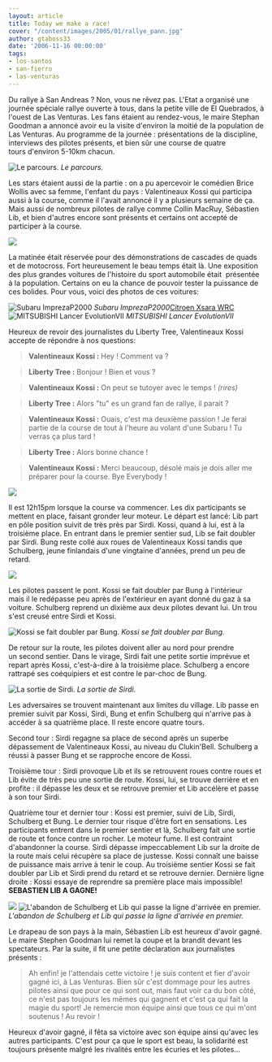 ```yaml
---
layout: article
title: Today we make a race!
cover: "/content/images/2005/01/rallye_pann.jpg"
author: gtaboss33
date: '2006-11-16 00:00:00'
tags:
- los-santos
- san-fierro
- las-venturas
---
```


Du rallye à San Andreas ? Non, vous ne rêvez pas. L'Etat a organisé&nbsp;une journée spéciale rallye ouverte à tous, dans la petite ville de El Quebrados, à l'ouest de Las Venturas. Les fans étaient au rendez-vous, le maire Stephan Goodman a annoncé avoir eu la visite d'environ la moitié de la population de Las Venturas. Au programme de la journée : présentations de la discipline, interviews des pilotes présents, et bien sûr une course de&nbsp;quatre tours&nbsp;d'environ&nbsp;5-10km chacun.

![Le parcours.](/content/images/2005/01/rallye_carte.jpg)
_Le parcours._

Les stars étaient aussi de la partie : on a pu apercevoir le comédien Brice Wollis avec sa femme, l'enfant du pays : Valentineaux Kossi qui participa aussi à la course, comme il l'avait annoncé il y a plusieurs&nbsp;semaine de ça. Mais aussi de nombreux pilotes de rallye comme Collin MacRuy, Sébastien Lib, et bien d'autres encore sont présents et certains ont accepté de participer à la course.

![](/content/images/2005/01/rallye_stunt.jpg)

La matinée était réservée pour des démonstrations de cascades de quads et de motocross. Fort heureusement le beau temps était là. Une exposition des plus grandes voitures de l'histoire du sport automobile était&nbsp; présentée à la population. Certains on&nbsp;eu&nbsp;la chance de pouvoir tester la puissance de ces bolides. Pour vous, voici des photos de ces voitures:

![Subaru ImprezaP2000](/content/images/2005/01/rallye_sub.jpg)
_Subaru ImprezaP2000_[Citroen Xsara WRC](/content/images/2005/01/rallye_citro.jpg)
![MITSUBISHI Lancer EvolutionVII](/content/images/2005/01/rallye_mit.jpg)
_MITSUBISHI Lancer EvolutionVII_

Heureux de revoir des journalistes du Liberty Tree, Valentineaux Kossi accepte de répondre à nos questions:

> **Valentineaux Kossi :** Hey ! Comment va ?

> **Liberty Tree :** Bonjour ! Bien et vous ?

> **Valentineaux Kossi :** On peut se tutoyer avec le temps ! _(rires)_

> **Liberty Tree :** Alors "tu" es un grand fan de rallye, il parait ?

> **Valentineaux Kossi :** Ouais, c'est ma deuxième passion ! Je ferai partie de la course de tout à l'heure au volant d'une Subaru ! Tu verras ça plus tard !

> **Liberty Tree :** Alors bonne chance !

> **Valentineaux Kossi :** Merci beaucoup, désolé mais je dois aller me préparer pour la course. Bye Everybody !

![](/content/images/2005/01/rallye_1.jpg)

Il est 12h15pm lorsque la course va commencer. Les dix participants se mettent en place, faisant gronder leur moteur. Le départ est lancé: Lib part en pôle position suivit de très près par Sirdi. Kossi, quand à lui, est à la troisième place. En entrant dans le premier sentier sud, Lib se fait doubler par Sirdi. Bung reste collé aux roues de&nbsp;Valentineaux Kossi tandis que Schulberg, jeune finlandais d'une vingtaine d'années, prend un peu de retard.

![](/content/images/2005/01/rallye_2.jpg)

Les pilotes passent le pont. Kossi se fait doubler par&nbsp;Bung à l'intérieur mais&nbsp;il le redépasse peu après de l'extérieur en ayant donné du gaz à sa voiture. Schulberg reprend un dixième aux deux pilotes devant lui. Un&nbsp;trou s'est creusé entre Sirdi et Kossi.

![Kossi se fait doubler par Bung.](/content/images/2005/01/rallye_3.jpg)
_Kossi se fait doubler par Bung._

De retour sur la route, les pilotes doivent aller au nord pour prendre un&nbsp;second sentier. Dans le virage, Sirdi fait une petite sortie imprévue et repart après Kossi, c'est-à-dire à la troisième&nbsp;place. Schulberg a encore rattrapé ses coéquipiers et est contre le par-choc de Bung.

![La sortie de Sirdi.](/content/images/2005/01/rallye_4.jpg)
_La sortie de Sirdi._

Les adversaires se trouvent maintenant aux limites du village. Lib passe en premier suivit par Kossi, Sirdi, Bung et enfin Schulberg qui n'arrive pas à accéder à sa quatrième place. Il reste encore&nbsp;quatre tours.

Second tour : Sirdi regagne sa place de second après un superbe dépassement de Valentineaux Kossi, au niveau du Clukin'Bell. Schulberg a réussi&nbsp;à passer Bung et se rapproche encore de Kossi.

Troisième tour : Sirdi provoque Lib et ils se retrouvent roues contre roues et Lib évite de très peu une sortie de route. Kossi, lui, se trouve derrière et en profite : il dépasse les deux et se retrouve premier et Lib accélère et passe à son tour&nbsp;Sirdi.

Quatrième tour et dernier tour : Kossi est premier, suivi de Lib, Sirdi, Schulberg et Bung. Le dernier tour risque d'être fort en sensations.&nbsp;Les participants entrent dans le&nbsp;premier sentier et là, Schulberg fait une sortie de route et fonce contre un rocher. Le moteur fume. Il est contraint d'abandonner la course.&nbsp;Sirdi dépasse impeccablement Lib&nbsp;sur la&nbsp;droite de la route mais celui récupère sa place de justesse. Kossi&nbsp;connaît une baisse de puissance mais arrive à tenir le coup. Au troisième sentier Kossi se fait doubler par&nbsp;Lib et&nbsp;Sirdi prend du retard et se retrouve dernier. Dernière ligne droite : Kossi essaye de reprendre sa première place mais impossible!&nbsp; **SEBASTIEN LIB&nbsp;A&nbsp;GAGNE!**

![](/content/images/2005/01/rallye_7.jpg)
![L'abandon de Schulberg et Lib qui passe la ligne d'arrivée en premier.](/content/images/2005/01/rallye_8.jpg)
_L'abandon de Schulberg et Lib qui passe la ligne d'arrivée en premier._[](/content/images/2005/01/rallye_vict.jpg)

Le drapeau de son pays à la main, Sébastien Lib est heureux d'avoir gagné. Le maire Stephen Goodman lui remet la coupe et la brandit devant les spectateurs. Par la suite, il fit une petite déclaration aux journalistes présents :

> Ah enfin! je l'attendais cette victoire ! je suis content et fier d'avoir gagné ici, à Las Venturas. Bien sûr c'est dommage pour les autres pilotes ainsi que pour ce qui sont out, mais faut voir ca du bon côté, ce n'est pas toujours les mêmes qui gagnent et c'est ça qui fait la magie du sport! Je remercie mon équipe ainsi que tous ce qui m'ont soutenus ! Au revoir !

Heureux d'avoir gagné, il fêta sa victoire avec son équipe ainsi qu'avec les autres participants. C'est pour ça que le sport est beau, la solidarité est toujours présente malgré les rivalités entre les écuries et les pilotes...